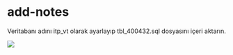 # add-notes
 
Veritabanı adını itp_vt olarak ayarlayıp tbl_400432.sql dosyasını içeri aktarın.

<img src="https://i.imgur.com/zNS96Ve.png"/>